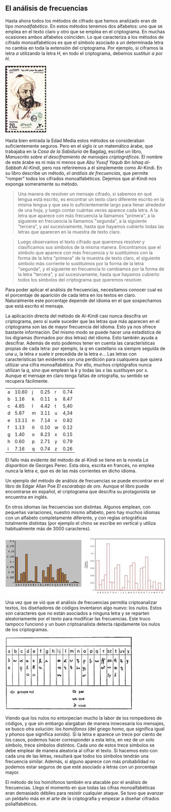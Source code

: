 
## El análisis de frecuencias

Hasta ahora todos los métodos de cifrado que hemos analizado eran de tipo *monoalfabético*.  En estos métodos tenemos dos alfabetos: uno que se emplea en el texto claro y otro que se emplea en el criptograma.  En muchas ocasiones ambos alfabetos coinciden. Lo que caracteriza a los métodos de cifrado monoalfabéticos es que el símbolo asociado a un determinada letra no cambia en toda la extensión del criptograma.  Por ejemplo, si ciframos la letra $a$ utilizando la letra $H$, en todo el criptograma, debemos sustituir $a$ por $H$.

![](imagenes/al-Kindi.jpg)

Hasta bien entrada la Edad Media estos métodos se consideraban suficientemente seguros. Pero en el siglo *ix* un matemático árabe, que trabajaba en la *Casa de la Sabiduria* de Bagdag, escribe un libro, *Manuscrito sobre el desciframiento de mensajes criptográficos*. El nombre de este árabe es ni más ni menos que *Abu Yusuf Yaqub ibn Ishaq al-Sabbah Al-Kindi*, pero nos referiremos a él simplemente como  Al-Kindi. En su libro describe un método, *el análisis de frecuencias*, que permite "romper" todos los cifrados monoalfabéticos. Dejemos que al-Kindi nos exponga someramente su método.

> Una manera de resolver un mensaje cifrado, si sabemos en qué lengua está escrito, es encontrar un texto claro diferente escrito en la misma lengua y que sea lo suficientemente largo para llenar alrededor de una hoja, y luego contar cuántas veces aparece cada letra.  A la letra que aparece con más frecuencia la llamamos "primera", a la siguiente en frecuencia la llamamos "segunda", a la siguiente "tercera", y así sucesivamente, hasta que hayamos cubierto todas las letras que aparecen en la muestra de texto claro.

> Luego observamos el texto cifrado que queremos resolver y clasificamos sus símbolos de la misma manera.  Encontramos que el símbolo que aparece con más frecuencia y lo sustituimos con la forma de la letra "primera" de la muestra de texto claro, el siguiente símbolo más corriente lo sustituimos por la forma de la letra "segunda", y el siguiente en frecuencia lo cambiamos por la forma de la letra "tercera", y así sucesivamente, hasta que hayamos cubierto todos los símbolos del criptograma que queremos resolver.


Para poder aplicar el análisis de frecuencias, necesitamos conocer cual es el porcentaje de aparición de cada letra en los textos en claro.  Naturalmente este porcentaje depende del idioma en el que sospechamos que está escrito el mensaje.
 
 
La aplicación directa del método de Al-Kindi casi nunca descifra un criptograma, pero si suele suceder que las letras que más aparecen en el criptograma son las de mayor frecuencia del idioma.  Esto ya nos ofrece bastante información.  Del mismo modo se puede hacer una estadística de los digramas (formados por dos letras) del idioma. Esto también ayuda a descifrar.  Además de esto podemos tener en cuenta las características propias de cada letra: por ejemplo, la *q* en castellano va siempre seguida de una *u*, la letra *x* suele ir precedida de la letra *e*...  Las letras con características tan evidentes son una perdición para cualquiera que quiera utilizar una cifra monoalfabética.  Por ello, muchos criptógrafos nunca utilizan la *q*, sino que emplean la *k* y todas las *x* las sustituyen por *s*.  Aunque el mensaje en claro tenga faltas de ortografía, su sentido se recupera fácilmente.
 
 
| | | | | | |
| --- | --- | --- | --- | --- | --- |
	a| 10.60|j|0.25| r| 0.74
	b|1.16|k|0.11| s|8.47
	c|4.85|l|4.42|t|5,40
	d|5.87|m|3.11|u|4,34
	e|13.11|n|7.14|v|0.82
	f|1.13|ñ|0.10|w|0.12
	g|1.40| o|8.23|x|0.15
	h|0.60|p|2.71|y|0.79
	i|7.16|q|0.74|z|0.26
	

 
El fallo más evidente del método de al-Kindi se tiene en la novela *La disparition* de Georges Perec.  Esta obra, escrita en francés, no emplea nunca la letra *e*, que es de las más corrientes en dicho idioma.
 
Un ejemplo del método de análisis de frecuencias se puede encontrar en el libro de Edgar Allan Poe *El escarabajo de oro*. Aunque el libro puede encontrarse  en español, el criptograma que descifra su protagonista se encuentra en inglés.  
 
 
En otros idiomas las frecuencias son distintas.  Algunos emplean, con pequeñas variaciones, nuestro mismo alfabeto, pero hay muchos idiomas con un alfabeto completamente diferente, y con reglas ortográficas totalmente distintas (por ejemplo el chino se escribe en vertical y utiliza habitualmente más de 3000 caracteres).


![](imagenes/Histograma.jpg)
 
Una vez que se vió que el análisis de frecuencias permitía criptoanalizar textos, los diseñadores de códigos inventaron algo nuevo: los *nulos*.  Estos son caracteres que no están asociados a ninguna letra y se reparten aleatoriamente por el texto para modificar las frecuencias.  Este truco tampoco funcionó y un buen criptoanalista detecta rápidamente los nulos de los criptogramas.  

![](imagenes/code1595.jpg)

Viendo que los nulos no entorpecían mucho la labor de los rompedores de códigos, y que sin embargo alargaban de manera innecesaria los mensajes, se busco otra solución:  los *homófonos* (del griego *homo*, que significa igual y *phonos* que significa sonido).  Si la letra e aparece un trece por ciento de los casos, podemos hacer corresponder a esta letra, en vez de un solo símbolo, trece símbolos distintos.   Cada uno de estos trece símbolos se debe emplear de manera aleatoria al cifrar el texto.  Si hacemos esto con cada una de las letras, resultará que  todos los símbolos tendrán una frecuencia similar.  Además, si alguno aparece con más probabilidad no podemos estar seguros de que esté asociado a letras con un porcentaje mayor.  


El método de los homófonos también era atacable por el análisis de frecuencias.  Llego el momento en que todas  las cifras monoalfabéticas eran demasiado débiles para resistir cualquier ataque.  Se tuvo que avanzar un peldaño más en el arte de la criptografía y empezar a diseñar cifrados polialfabéticos.

